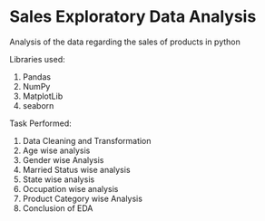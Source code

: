  # Sales Exploratory Data Analysis
 
 Analysis of the data regarding the sales of products in python
   
  Libraries used:
  1) Pandas
  2) NumPy
  3) MatplotLib
  4) seaborn
  
  Task Performed:
  1) Data Cleaning and Transformation
  2) Age wise analysis
  3) Gender wise Analysis
  4) Married Status wise analysis
  5) State wise analysis
  6) Occupation wise analysis
  7) Product Category wise Analysis
  8) Conclusion of EDA